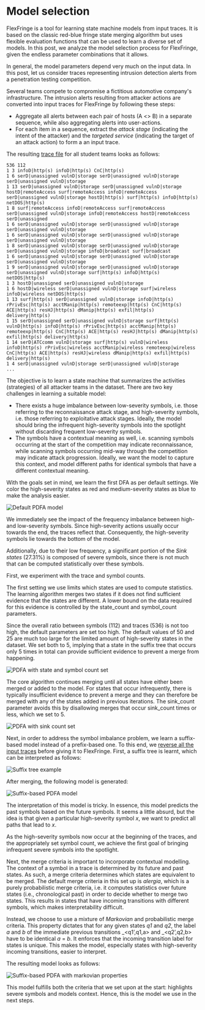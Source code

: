 # Model selection

FlexFringe is a tool for learning state machine models from input traces. 
It is based on the classic red-blue fringe state merging algorithm but uses flexible evaluation functions 
that can be used to learn a diverse set of models. 
In this post, we analyze the model selection process for FlexFringe, given the endless parameter combinations that it allows. 

In general, the model parameters depend very much on the input data. In this post, let us consider traces representing intrusion detection alerts from a penetration testing competition.

Several teams compete to compromise a fictitious automotive company's infrastructure. The intrusion alerts resulting from attacker actions are converted into input traces for 
FlexFringe by following these steps:
-	Aggregate all alerts between each pair of hosts (A <> B) in a separate sequence, while also aggregating alerts into user-actions.
-	For each item in a sequence, extract the _attack stage_ (indicating the intent of the attacker) and the _targeted service_ (indicating the target of an attack action) to form a an input trace.

The resulting [trace file](models/prefix-traces.txt "prefix-traces") for all student teams looks as follows:

```
536 112
1 3 infoD|http(s) infoD|http(s) CnC|http(s)
1 6 serD|unassigned vulnD|storage serD|unassigned vulnD|storage serD|unassigned vulnD|storage
1 13 serD|unassigned vulnD|storage serD|unassigned vulnD|storage hostD|remoteAccess surf|remoteAccess infoD|remoteAccess serD|unassigned vulnD|storage hostD|http(s) surf|http(s) infoD|http(s) netDOS|http(s)
1 8 surf|remoteAccess infoD|remoteAccess surf|remoteAccess serD|unassigned vulnD|storage infoD|remoteAccess hostD|remoteAccess serD|unassigned
1 6 serD|unassigned vulnD|storage serD|unassigned vulnD|storage serD|unassigned vulnD|storage
1 6 serD|unassigned vulnD|storage serD|unassigned vulnD|storage serD|unassigned vulnD|storage
1 8 serD|unassigned vulnD|storage serD|unassigned vulnD|storage serD|unassigned vulnD|storage infoD|broadcast surf|broadcast
1 6 serD|unassigned vulnD|storage serD|unassigned vulnD|storage serD|unassigned vulnD|storage
1 9 serD|unassigned vulnD|storage serD|unassigned vulnD|storage serD|unassigned vulnD|storage surf|http(s) infoD|http(s) netDOS|http(s)
1 3 hostD|unassigned serD|unassigned vulnD|storage
1 6 hostD|wireless serD|unassigned vulnD|storage surf|wireless infoD|wireless netDOS|http(s)
1 13 surf|http(s) serD|unassigned vulnD|storage infoD|http(s) rPrivEsc|http(s) acctManip|http(s) remoteexp|http(s) CnC|http(s) ACE|http(s) resHJ|http(s) dManip|http(s) exfil|http(s) delivery|http(s)
1 15 serD|unassigned serD|unassigned vulnD|storage surf|http(s) vulnD|http(s) infoD|http(s) rPrivEsc|http(s) acctManip|http(s) remoteexp|http(s) CnC|http(s) ACE|http(s) resHJ|http(s) dManip|http(s) exfil|http(s) delivery|http(s)
1 14 serD|ATCcomm vulnD|storage surf|http(s) vulnD|wireless infoD|http(s) rPrivEsc|wireless acctManip|wireless remoteexp|wireless CnC|http(s) ACE|http(s) resHJ|wireless dManip|http(s) exfil|http(s) delivery|http(s)
1 4 serD|unassigned vulnD|storage serD|unassigned vulnD|storage
...
```

The objective is to learn a state machine that summarizes the activities (strategies) of all attacker teams in the dataset. There are two key challenges in learning a suitable model:
-	There exists a huge imbalance between low-severity symbols, i.e. those referring to the reconnaissance attack stage, and high-severity symbols, i.e. those referring to exploitative attack stages. Ideally, the model should bring the infrequent high-severity symbols into the spotlight without discarding frequent low-severity symbols.
-	The symbols have a contextual meaning as well, i.e. scanning symbols occurring at the start of the competition may indicate reconnaissance, while scanning symbols occurring mid-way through the competition may indicate attack progression. Ideally, we want the model to capture this context, and model different paths for identical symbols that have a different contextual meaning. 

With the goals set in mind, we learn the first DFA as per default settings. 
We color the high-severity states as red and medium-severity states as blue to make the analysis easier.

![Default PDFA model](models/tut4-prefix-default.png)

We immediately see the impact of the frequency imbalance between high- and low-severity symbols. Since high-severity actions usually occur towards the end, the traces reflect that. Consequently, the high-severity symbols lie towards the bottom of the model. 

Additionally, due to their low frequency, a significant portion of the _Sink states_ (27.31%) is composed of severe symbols, since there is not much that can be computed statistically over these symbols. 

First, we experiment with the trace and symbol counts. 

The first setting we use limits which states are used to compute statistics. The learning algorithm merges two states if it does not find sufficient evidence that the states are different. A lower bound on the data required for this evidence is controlled by the state_count and symbol_count parameters.

Since the overall ratio between symbols (112)  and traces (536) is not too high, the default parameters are set too high. 
The default values of 50 and 25 are much too large for the limited amount of high-severity states in the dataset. We set both to 5, implying that a state in the suffix tree that occurs only 5 times in total can provide sufficient evidence to prevent a merge from happening.

![PDFA with state and symbol count set](models/tut4-prefix-with-sscount.png)

The core algorithm continues merging until all states have either been merged or added to the model. For states that occur infrequently, there is typically insufficient evidence to prevent a merge and they can therefore be merged with any of the states added in previous iterations. The sink_count parameter avoids this by disallowing merges that occur sink_count times or less, which we set to 5.

![PDFA with sink count set](models/tut4-prefix-with-sinks.png)
 

Next, in order to address the symbol imbalance problem, we learn a suffix-based model instead of a prefix-based one. To this end, we [reverse all the input traces](models/suffix-traces.txt "suffic-traces") before giving it to FlexFringe.
First, a suffix tree is learnt, which can be interpreted as follows:

![Suffix tree example](img/suffix-tree-example.png)

After merging, the following model is generated:

![Suffix-based PDFA model](models/tut4-suffix-model.png)

The interpretation of this model is tricky. In essence, this model predicts the past symbols based on the future symbols. It seems a little absurd, but the idea is that given a particular high-severity symbol _x_, we want to predict all paths that lead to _x_. 

As the high-severity symbols now occur at the beginning of the traces, and the appropriately set symbol count, we achieve the first goal of bringing infrequent severe symbols into the spotlight. 

Next, the merge criteria is important to incorporate contextual modelling. The context of a symbol in a trace is determined by its future and past states. As such, a merge criteria determines which states are equivalent to be merged. The default merge criteria in this set up is _alergia_, which is a purely probabilistic merge criteria, i.e. it computes statistics over future states (i.e., chronological past) in order to decide whether to merge two states. This results in states that have incoming transitions with different symbols, which makes interpretability difficult. 

Instead, we choose to use a mixture of _Markovian_ and probabilistic merge criteria. 
This property dictates that for any given states _q1_ and _q2_, the label _a_ and _b_ of the immediate previous transitions _<q1’,q1,a> and _<q2’,q2,b> have to be identical _a_ = _b_. It enforces that the incoming transition label for states is unique. This makes the model, especially states with high-severity incoming transitions, easier to interpret.

The resulting model looks as follows:

![Suffix-based PDFA with markovian properties](models/tut4-suffix-markovian.png)

This model fulfills both the criteria that we set upon at the start: highlights severe symbols and models context. Hence, this is the model we use in the next steps.
